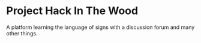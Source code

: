 # Project Hack In The Wood

A platform learning the language of signs with a discussion forum and many other things.

